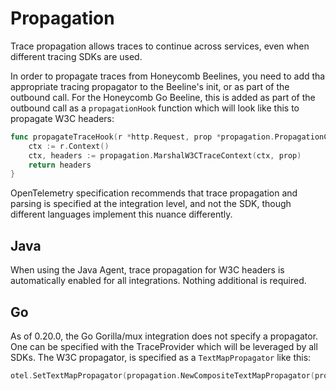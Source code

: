 # Propagation

Trace propagation allows traces to continue across services, even when different tracing SDKs are used.

In order to propagate traces from Honeycomb Beelines, you need to add tha appropriate tracing propagator to the Beeline's
init, or as part of the outbound call. For the Honeycomb Go Beeline, this is added as part of the outbound call as a 
`propagationHook` function which will look like this to propagate W3C headers: 
```go
func propagateTraceHook(r *http.Request, prop *propagation.PropagationContext) map[string]string {
	ctx := r.Context()
	ctx, headers := propagation.MarshalW3CTraceContext(ctx, prop)
	return headers
}
```

OpenTelemetry specification recommends that trace propagation and parsing is specified at the integration level, and not 
the SDK, though different languages implement this nuance differently.

## Java

When using the Java Agent, trace propagation for W3C headers is automatically enabled for all integrations. Nothing 
additional is required.

## Go

As of 0.20.0, the Go Gorilla/mux integration does not specify a propagator. One can be specified with the 
TraceProvider which will be leveraged by all SDKs. The W3C propagator, is specified as a `TextMapPropagator` like this: 
```go
otel.SetTextMapPropagator(propagation.NewCompositeTextMapPropagator(propagation.TraceContext{}, propagation.Baggage{}))
```
